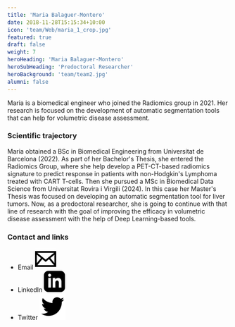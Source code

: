 ```yaml
---
title: 'Maria Balaguer-Montero'
date: 2018-11-28T15:15:34+10:00
icon: 'team/Web/maria_1_crop.jpg'
featured: true
draft: false
weight: 7
heroHeading: 'Maria Balaguer-Montero'
heroSubHeading: 'Predoctoral Researcher'
heroBackground: 'team/team2.jpg'
alumni: false
---
```


Maria is a biomedical engineer who joined the Radiomics group in 2021. Her research is focused on the development of automatic segmentation tools that can help for volumetric disease assessment.

### Scientific trajectory
Maria obtained a BSc in Biomedical Engineering from Universitat de Barcelona (2022). As part of her Bachelor's Thesis, she entered the Radiomics Group, where she help develop a PET-CT-based radiomics signature to predict response in patients with non-Hodgkin's Lymphoma treated with CART T-cells. Then she pursued a MSc in Biomedical Data Science from Universitat Rovira i Virgili (2024). In this case her Master's Thesis was focused on developing an automatic segmentation tool for liver tumors. Now, as a predoctoral researcher, she is going to continue with that line of research with the goal of improving the efficacy in volumetric disease assessment with the help of Deep Learning-based tools.

### Contact and links
- Email [![profile](/social/mail.svg)](mailto:mbalaguer@vhio.net) 
- LinkedIn [![profile](/social/linkedin.svg)](http://linkedin.com/in/mariabalaguerm)
- Twitter [![profile](/social/twitter.svg)](https://twitter.com/mariabalaguerm)